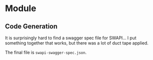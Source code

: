 # Module

## Code Generation
It is surprisingly hard to find a swagger spec file for SWAPI...
I put something together that works, but there was a lot of duct tape applied.

The final file is `swapi-swagger-spec.json`.
